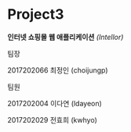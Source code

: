 Project3
=======================

**인터넷 쇼핑몰 웹 애플리케이션**
*(Intellor)*   



팀장

2017202066 최정인 (choijungp)  
  

  
  팀원

2017202004 이다연 (ldayeon)

2017202029 전효희 (kwhyo)   
